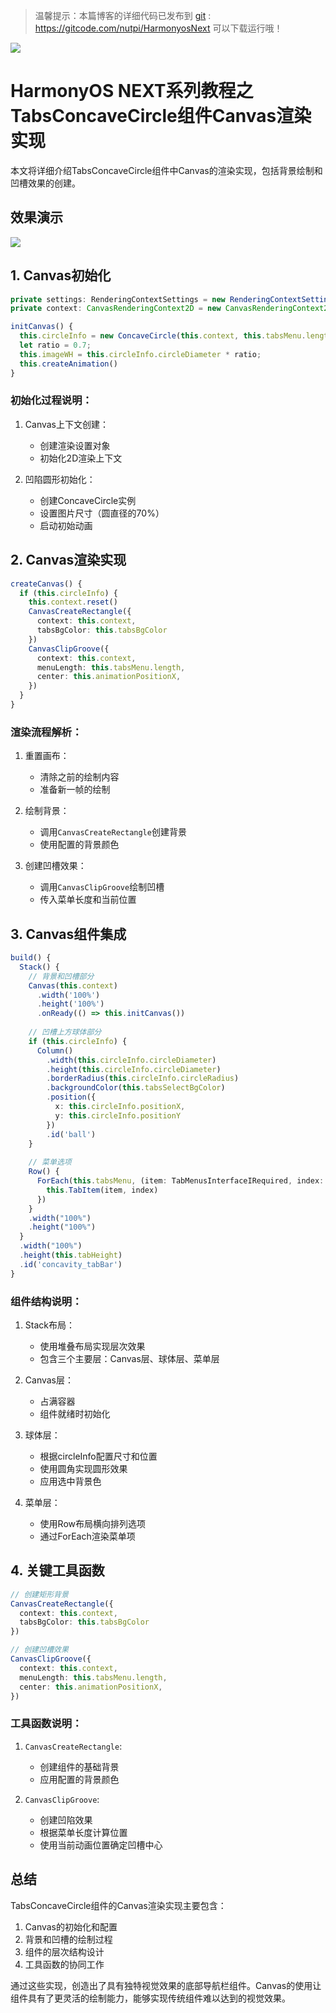 > 温馨提示：本篇博客的详细代码已发布到 [git](https://gitcode.com/nutpi/HarmonyosNext) : https://gitcode.com/nutpi/HarmonyosNext 可以下载运行哦！

![](../images/img_ebd152fa.png)
# HarmonyOS NEXT系列教程之 TabsConcaveCircle组件Canvas渲染实现

本文将详细介绍TabsConcaveCircle组件中Canvas的渲染实现，包括背景绘制和凹槽效果的创建。
## 效果演示

![](../images/img_e3a9fa89.png)
## 1. Canvas初始化

```typescript
private settings: RenderingContextSettings = new RenderingContextSettings(true);
private context: CanvasRenderingContext2D = new CanvasRenderingContext2D(this.settings);

initCanvas() {
  this.circleInfo = new ConcaveCircle(this.context, this.tabsMenu.length);
  let ratio = 0.7;
  this.imageWH = this.circleInfo.circleDiameter * ratio;
  this.createAnimation()
}
```

### 初始化过程说明：
1. Canvas上下文创建：
   - 创建渲染设置对象
   - 初始化2D渲染上下文

2. 凹陷圆形初始化：
   - 创建ConcaveCircle实例
   - 设置图片尺寸（圆直径的70%）
   - 启动初始动画

## 2. Canvas渲染实现

```typescript
createCanvas() {
  if (this.circleInfo) {
    this.context.reset()
    CanvasCreateRectangle({
      context: this.context,
      tabsBgColor: this.tabsBgColor
    })
    CanvasClipGroove({
      context: this.context,
      menuLength: this.tabsMenu.length,
      center: this.animationPositionX,
    })
  }
}
```

### 渲染流程解析：
1. 重置画布：
   - 清除之前的绘制内容
   - 准备新一帧的绘制

2. 绘制背景：
   - 调用`CanvasCreateRectangle`创建背景
   - 使用配置的背景颜色

3. 创建凹槽效果：
   - 调用`CanvasClipGroove`绘制凹槽
   - 传入菜单长度和当前位置

## 3. Canvas组件集成

```typescript
build() {
  Stack() {
    // 背景和凹槽部分
    Canvas(this.context)
      .width('100%')
      .height('100%')
      .onReady(() => this.initCanvas())
    
    // 凹槽上方球体部分
    if (this.circleInfo) {
      Column()
        .width(this.circleInfo.circleDiameter)
        .height(this.circleInfo.circleDiameter)
        .borderRadius(this.circleInfo.circleRadius)
        .backgroundColor(this.tabsSelectBgColor)
        .position({
          x: this.circleInfo.positionX,
          y: this.circleInfo.positionY
        })
        .id('ball')
    }
    
    // 菜单选项
    Row() {
      ForEach(this.tabsMenu, (item: TabMenusInterfaceIRequired, index: number) => {
        this.TabItem(item, index)
      })
    }
    .width("100%")
    .height("100%")
  }
  .width("100%")
  .height(this.tabHeight)
  .id('concavity_tabBar')
}
```

### 组件结构说明：
1. Stack布局：
   - 使用堆叠布局实现层次效果
   - 包含三个主要层：Canvas层、球体层、菜单层

2. Canvas层：
   - 占满容器
   - 组件就绪时初始化

3. 球体层：
   - 根据circleInfo配置尺寸和位置
   - 使用圆角实现圆形效果
   - 应用选中背景色

4. 菜单层：
   - 使用Row布局横向排列选项
   - 通过ForEach渲染菜单项

## 4. 关键工具函数

```typescript
// 创建矩形背景
CanvasCreateRectangle({
  context: this.context,
  tabsBgColor: this.tabsBgColor
})

// 创建凹槽效果
CanvasClipGroove({
  context: this.context,
  menuLength: this.tabsMenu.length,
  center: this.animationPositionX,
})
```

### 工具函数说明：
1. `CanvasCreateRectangle`:
   - 创建组件的基础背景
   - 应用配置的背景颜色

2. `CanvasClipGroove`:
   - 创建凹陷效果
   - 根据菜单长度计算位置
   - 使用当前动画位置确定凹槽中心

## 总结

TabsConcaveCircle组件的Canvas渲染实现主要包含：
1. Canvas的初始化和配置
2. 背景和凹槽的绘制过程
3. 组件的层次结构设计
4. 工具函数的协同工作

通过这些实现，创造出了具有独特视觉效果的底部导航栏组件。Canvas的使用让组件具有了更灵活的绘制能力，能够实现传统组件难以达到的视觉效果。
